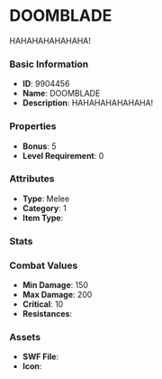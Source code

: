 # DOOMBLADE

HAHAHAHAHAHAHA!

### Basic Information

- **ID**: 9904456
- **Name**: DOOMBLADE
- **Description**: HAHAHAHAHAHAHA!

### Properties

- **Bonus**: 5
- **Level Requirement**: 0

### Attributes

- **Type**: Melee
- **Category**: 1
- **Item Type**: 

### Stats


### Combat Values

- **Min Damage**: 150
- **Max Damage**: 200
- **Critical**: 10
- **Resistances**: 

### Assets

- **SWF File**: 
- **Icon**: 

